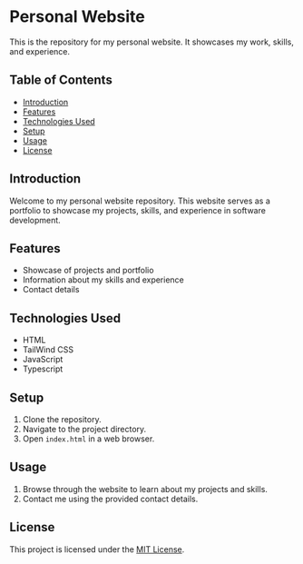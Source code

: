 # Personal Website

This is the repository for my personal website. It showcases my work, skills, and experience.

## Table of Contents

- [Introduction](#introduction)
- [Features](#features)
- [Technologies Used](#technologies-used)
- [Setup](#setup)
- [Usage](#usage)
- [License](#license)

## Introduction

Welcome to my personal website repository. This website serves as a portfolio to showcase my projects, skills, and experience in software development.

## Features

- Showcase of projects and portfolio
- Information about my skills and experience
- Contact details

## Technologies Used

- HTML
- TailWind CSS 
- JavaScript
- Typescript

## Setup

1. Clone the repository.
2. Navigate to the project directory.
3. Open `index.html` in a web browser.

## Usage

1. Browse through the website to learn about my projects and skills.
2. Contact me using the provided contact details.

## License

This project is licensed under the [MIT License](LICENSE).

